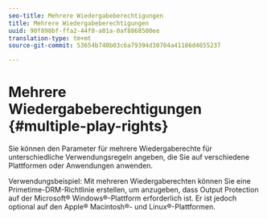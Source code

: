 ```yaml
---
seo-title: Mehrere Wiedergabeberechtigungen
title: Mehrere Wiedergabeberechtigungen
uuid: 90f898bf-ffa2-44f0-a01a-0af8868500ee
translation-type: tm+mt
source-git-commit: 53654b740b03c6a79394d30704a41186d4655237

---
```



# Mehrere Wiedergabeberechtigungen {#multiple-play-rights}

Sie können den Parameter für mehrere Wiedergaberechte für unterschiedliche Verwendungsregeln angeben, die Sie auf verschiedene Plattformen oder Anwendungen anwenden.

Verwendungsbeispiel: Mit mehreren Wiedergaberechten können Sie eine Primetime-DRM-Richtlinie erstellen, um anzugeben, dass Output Protection auf der Microsoft® Windows®-Plattform erforderlich ist. Er ist jedoch optional auf den Apple® Macintosh®- und Linux®-Plattformen.
